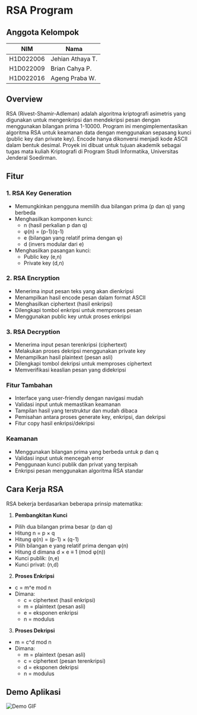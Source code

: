 # RSA Program

## Anggota Kelompok
| NIM | Nama |
|-----|------|
| H1D022006 | Jehian Athaya T. |
| H1D022009 | Brian Cahya P. |
| H1D022016 | Ageng Praba W. |

## Overview
RSA (Rivest-Shamir-Adleman) adalah algoritma kriptografi asimetris yang digunakan untuk mengenkripsi dan mendekripsi pesan dengan menggunakan bilangan prima 1-10000. Program ini mengimplementasikan algoritma RSA untuk keamanan data dengan menggunakan sepasang kunci (public key dan private key). Encode hanya dikonversi menjadi kode ASCII dalam bentuk desimal. Proyek ini dibuat untuk tujuan akademik sebagai tugas mata kuliah Kriptografi di Program Studi Informatika, Universitas Jenderal Soedirman.

## Fitur
### 1. RSA Key Generation
- Memungkinkan pengguna memilih dua bilangan prima (p dan q) yang berbeda
- Menghasilkan komponen kunci:
  - n (hasil perkalian p dan q)
  - φ(n) = (p-1)(q-1)
  - e (bilangan yang relatif prima dengan φ)
  - d (invers modular dari e)
- Menghasilkan pasangan kunci:
  - Public key (e,n)
  - Private key (d,n)

### 2. RSA Encryption
- Menerima input pesan teks yang akan dienkripsi
- Menampilkan hasil encode pesan dalam format ASCII
- Menghasilkan ciphertext (hasil enkripsi)
- Dilengkapi tombol enkripsi untuk memproses pesan
- Menggunakan public key untuk proses enkripsi

### 3. RSA Decryption
- Menerima input pesan terenkripsi (ciphertext)
- Melakukan proses dekripsi menggunakan private key
- Menampilkan hasil plaintext (pesan asli)
- Dilengkapi tombol dekripsi untuk memproses ciphertext
- Memverifikasi keaslian pesan yang didekripsi

### Fitur Tambahan
- Interface yang user-friendly dengan navigasi mudah
- Validasi input untuk memastikan keamanan
- Tampilan hasil yang terstruktur dan mudah dibaca
- Pemisahan antara proses generate key, enkripsi, dan dekripsi
- Fitur copy hasil enkripsi/dekripsi

### Keamanan
- Menggunakan bilangan prima yang berbeda untuk p dan q
- Validasi input untuk mencegah error
- Penggunaan kunci publik dan privat yang terpisah
- Enkripsi pesan menggunakan algoritma RSA standar

## Cara Kerja RSA

RSA bekerja berdasarkan beberapa prinsip matematika:

1. **Pembangkitan Kunci**
  * Pilih dua bilangan prima besar (p dan q)
  * Hitung n = p × q 
  * Hitung φ(n) = (p-1) × (q-1)
  * Pilih bilangan e yang relatif prima dengan φ(n)
  * Hitung d dimana d × e ≡ 1 (mod φ(n))
  * Kunci publik: (n,e)
  * Kunci privat: (n,d)

2. **Proses Enkripsi**
  * c = m^e mod n
  * Dimana:
     * c = ciphertext (hasil enkripsi)
     * m = plaintext (pesan asli) 
     * e = eksponen enkripsi
     * n = modulus

3. **Proses Dekripsi**
  * m = c^d mod n
  * Dimana:
     * m = plaintext (pesan asli)
     * c = ciphertext (pesan terenkripsi)
     * d = eksponen dekripsi 
     * n = modulus

## Demo Aplikasi
![Demo GIF](demo.gif)
